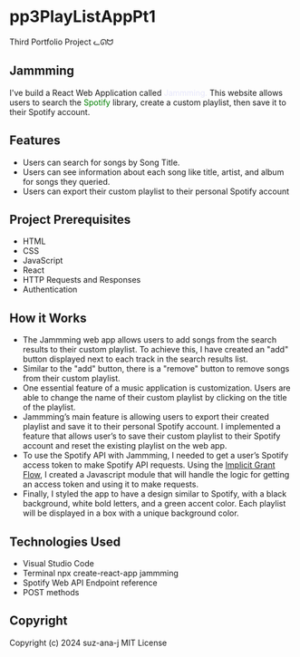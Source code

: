 # pp3PlayListAppPt1
Third Portfolio Project ᓚᘏᗢ

## Jammming
I've build a React Web Application called <span style="color:lavender;">Jammming.</span> This website allows users to search the <span style="color:green">Spotify</span> library, create a custom playlist, then save it to their Spotify account. 

## Features
* Users can search for songs by Song Title.
* Users can see information about each song like title, artist, and album for songs they queried.
* Users can export their custom playlist to their personal Spotify account

## Project Prerequisites
* HTML
* CSS
* JavaScript
* React
* HTTP Requests and Responses
* Authentication

## How it Works
* The Jammming web app allows users to add songs from the search results to their custom playlist. To achieve this, I have created an "add" button displayed next to each track in the search results list.
* Similar to the "add" button, there is a "remove" button to remove songs from their custom playlist.
* One essential feature of a music application is customization. Users are able to change the name of their custom playlist by clicking on the title of the playlist.
* Jammming’s main feature is allowing users to export their created playlist and save it to their personal Spotify account. I implemented a feature that allows user’s to save their custom playlist to their Spotify account and reset the existing playlist on the web app.
* To use the Spotify API with Jammming, I needed to get a user’s Spotify access token to make Spotify API requests. Using the <u>Implicit Grant Flow</u>, I created a Javascript module that will handle the logic for getting an access token and using it to make requests.
* Finally, I styled the app to have a design similar to Spotify, with a black background, white bold letters, and a green accent color. Each playlist will be displayed in a box with a unique background color.

## Technologies Used
* Visual Studio Code
* Terminal npx create-react-app jammming
* Spotify Web API Endpoint reference
* POST methods

## Copyright
Copyright (c) 2024 suz-ana-j MIT License




